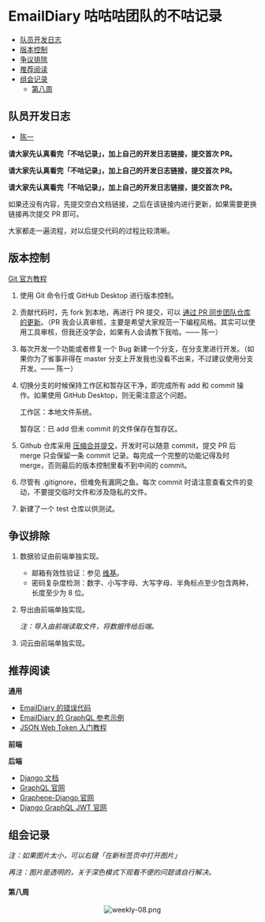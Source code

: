 # EmailDiary 咕咕咕团队的不咕记录

- [队员开发日志](#队员开发日志)
- [版本控制](#版本控制)
- [争议排除](#争议排除)
- [推荐阅读](#推荐阅读)
- [组会记录](#组会记录)
  - [第八周](#第八周)

## 队员开发日志

- [陈一](https://gist.github.com/cycychenyi/86ded7116028fb96c244d69c2d355407)

**请大家先认真看完「不咕记录」，加上自己的开发日志链接，提交首次 PR。**

**请大家先认真看完「不咕记录」，加上自己的开发日志链接，提交首次 PR。**

**请大家先认真看完「不咕记录」，加上自己的开发日志链接，提交首次 PR。**

如果还没有内容，先提交空白文档链接，之后在该链接内进行更新，如果需要更换链接再次提交 PR 即可。

大家都走一遍流程，对以后提交代码的过程比较清晰。

## 版本控制

[Git 官方教程](https://git-scm.com/book/zh/v2)

1. 使用 Git 命令行或 GitHub Desktop 进行版本控制。

2. 贡献代码时，先 fork 到本地，再进行 PR 提交，可以 [通过 PR 同步团队仓库的更新](https://blog.csdn.net/qq1332479771/article/details/56087333)。（PR 我会认真审核，主要是希望大家规范一下编程风格。其实可以使用工具审核，但我还没学会，如果有人会请教下我哈。—— 陈一）

3. 每次开发一个功能或者修复一个 Bug 新建一个分支，在分支里进行开发。（如果你为了省事非得在 master 分支上开发我也没看不出来，不过建议使用分支开发。—— 陈一）

4. 切换分支的时候保持工作区和暂存区干净，即完成所有 add 和 commit 操作。如果使用 GitHub Desktop，则无需注意这个问题。

   工作区：本地文件系统。

   暂存区：已 add 但未 commit 的文件保存在暂存区。

5. Github 仓库采用 [压缩合并提交](https://help.github.com/cn/github/administering-a-repository/about-merge-methods-on-github#squashing-your-merge-commits)，开发时可以随意 commit，提交 PR 后 merge 只会保留一条 commit 记录。每完成一个完整的功能记得及时 merge，否则最后的版本控制里看不到中间的 commit。

6. 尽管有 .gitignore，但难免有漏网之鱼。每次 commit 时请注意查看文件的变动，不要提交临时文件和涉及隐私的文件。

7. 新建了一个 test 仓库以供测试。

## 争议排除

1. 数据验证由前端单独实现。
   - 邮箱有效性验证：参见 [维基](https://zh.wikipedia.org/wiki/電子郵件地址#规则)。
   - 密码复杂度检测：数字、小写字母、大写字母、半角标点至少包含两种，长度至少为 8 位。

2. 导出由前端单独实现。

   *注：导入由前端读取文件，将数据传给后端。*

3. 词云由前端单独实现。

## 推荐阅读

**通用**

- [EmailDiary 的错误代码](backend/backend/error_messages.py)
- [EmailDiary 的 GraphQL 参考示例](https://gist.github.com/cycychenyi/636a01657b4c48fc3e040a3306f0b626)
- [JSON Web Token 入门教程](https://www.ruanyifeng.com/blog/2018/07/json_web_token-tutorial.html)

**前端**

**后端**

- [Django 文档](https://docs.djangoproject.com/zh-hans/3.0/)
- [GraphQL 官网](https://graphql.cn/)
- [Graphene-Django 官网](https://docs.graphene-python.org/projects/django/en/latest/)
- [Django GraphQL JWT 官网](https://django-graphql-jwt.domake.io/en/latest/)

## 组会记录

*注：如果图片太小，可以右键「在新标签页中打开图片」*

*再注：图片是透明的，关于深色模式下观看不便的问题请自行解决。*

#### 第八周

<div align="center"><img src="http://qn.cycychenyi.com/emaildiary/weekly-08.png" alt="weekly-08.png" /></div>